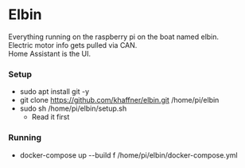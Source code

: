 # Elbin
Everything running on the raspberry pi on the boat named elbin. \
Electric motor info gets pulled via CAN. \
Home Assistant is the UI.


### Setup
- sudo apt install git -y
- git clone https://github.com/khaffner/elbin.git /home/pi/elbin
- sudo sh /home/pi/elbin/setup.sh
  - Read it first

### Running
- docker-compose up --build f /home/pi/elbin/docker-compose.yml